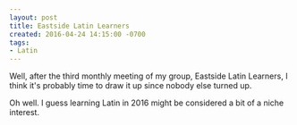 ```yaml
---
layout: post
title: Eastside Latin Learners
created: 2016-04-24 14:15:00 -0700
tags:
- Latin
---
```

Well, after the third monthly meeting of my group, Eastside Latin Learners, I
think it's probably time to draw it up since nobody else turned up.

Oh well. I guess learning Latin in 2016 might be considered a bit of a niche
interest.
